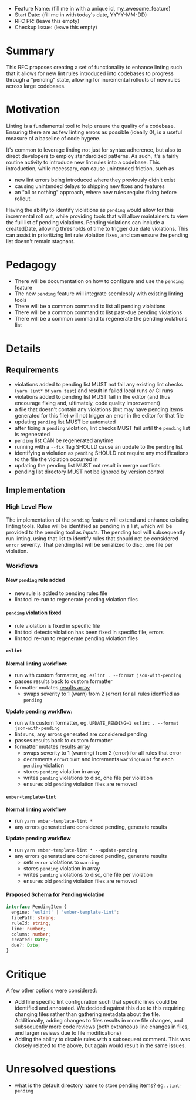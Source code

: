 - Feature Name: (fill me in with a unique id, my_awesome_feature)
- Start Date: (fill me in with today's date, YYYY-MM-DD)
- RFC PR: (leave this empty)
- Checkup Issue: (leave this empty)

# Summary

[summary]: #summary

This RFC proposes creating a set of functionality to enhance linting such that it allows for new lint rules introduced into
codebases to progress through a "pending" state, allowing for incremental rollouts of new rules across large codebases.

# Motivation

[motivation]: #motivation

Linting is a fundamental tool to help ensure the quality of a codebase. Ensuring there are as few linting errors as
possible (ideally 0), is a useful measure of a baseline of code hygene.

It's common to leverage linting not just for syntax adherence, but also to direct developers to employ standardized patterns. As
such, it's a fairly routine activity to introduce new lint rules into a codebase. This introduction, while necessary, can cause
unintended friction, such as

- new lint errors being introduced where they previously didn't exist
- causing unintended delays to shipping new fixes and features
- an "all or nothing" approach, where new rules require fixing before rollout.

Having the ability to identify violations as `pending` would allow for this incremental roll out, while providing tools that will allow maintainers to view the full list of pending violations. Pending violations can include a createdDate, allowing thresholds of time to trigger due date violations. This can assist in prioritizing lint rule violation fixes, and can ensure the pending list doesn't remain stagnant.

# Pedagogy

[pedagogy]: #pedagogy

- There will be documentation on how to configure and use the `pending` feature
- The new `pending` feature will integrate seemlessly with existing linting tools
- There will be a common command to list all pending violations
- There will be a common command to list past-due pending violations
- There will be a common command to regenerate the pending violations list

# Details

[details]: #details

## Requirements

- violations added to pending list MUST not fail any existing lint checks (`yarn lint*` or `yarn test`) and result in failed local runs _or_ CI runs
- violations added to pending list MUST fail in the editor (and thus encourage fixing and, ultimately, code quality improvement)
- a file that doesn't contain any violations (but may have pending items generated for this file) will not trigger an error in the editor for that file
- updating `pending` list MUST be automated
- after fixing a `pending` violation, lint checks MUST fail until the `pending` list is regenerated
- `pending` list CAN be regenerated anytime
- running with a `--fix` flag SHOULD cause an update to the `pending` list
- identifying a violation as `pending` SHOULD not require any modifications to the file the violation occurred in
- updating the pending list MUST not result in merge conflicts
- pending list directory MUST not be ignored by version control

## Implementation

### High Level Flow

The implementation of the `pending` feature will extend and enhance existing linting tools. Rules will be identified as
pending in a list, which will be provided to the pending tool as _inputs_. The pending tool will
subsequently run linting, using that list to identify rules that should not be considered `error` severity. That pending
list will be serialized to disc, one file per violation.

### Workflows

#### New `pending` rule added

- new rule is added to pending rules file
- lint tool re-run to regenerate pending violation files

#### `pending` violation fixed

- rule violation is fixed in specific file
- lint tool detects violation has been fixed in specific file, errors
- lint tool re-run to regenerate pending violation files

#### `eslint`

**Normal linting workflow:**

- run with custom formatter, eg. `eslint . --format json-with-pending`
- passes results back to custom formatter
- formatter mutates [results array](https://eslint.org/docs/developer-guide/working-with-custom-formatters#the-results-object)
  - swaps severity to 1 (warn) from 2 (error) for all rules identfied as `pending`

**Update pending workflow:**

- run with custom formatter, eg. `UPDATE_PENDING=1 eslint . --format json-with-pending`
- lint runs, any errors generated are considered pending
- passes results back to custom formatter
- formatter mutates [results array](https://eslint.org/docs/developer-guide/working-with-custom-formatters#the-results-object)
  - swaps severity to 1 (warning) from 2 (error) for all rules that error
  - decrements `errorCount` and increments `warningCount` for each `pending` violation
  - stores `pending` violation in array
  - writes `pending` violations to disc, one file per violation
  - ensures old `pending` violation files are removed

#### `ember-template-lint`

**Normal linting workflow**

- run `yarn ember-template-lint *`
- any errors generated are considered pending, generate results

**Update pending workflow**

- run `yarn ember-template-lint * --update-pending`
- any errors generated are considered pending, generate results
  - sets `error` violations to `warning`
  - stores `pending` violation in array
  - writes `pending` violations to disc, one file per violation
  - ensures old `pending` violation files are removed

#### Proposed Schema for Pending violation

```ts
interface PendingItem {
  engine: 'eslint' | 'ember-template-lint';
  filePath: string;
  ruleId: string;
  line: number;
  column: number;
  created: Date;
  due?: Date;
}
```

# Critique

[critique]: #critique

A few other options were considered:

- Add line specific lint configuration such that specific lines could be identified and annotated. We decided against this due to this
  requiring changing files rather than gathering metadata about the file. Additionally, adding changes to files results in more file
  changes, and subsequently more code reviews (both extraneous line changes in files, and larger reviews due to file modifications)
- Adding the ability to disable rules with a subsequent comment. This was closely related to the above, but again would result in the
  same issues.

# Unresolved questions

[unresolved]: #unresolved-questions

- what is the default directory name to store pending items? eg. `.lint-pending`
